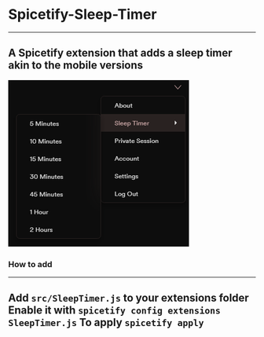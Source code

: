 # Spicetify-Sleep-Timer
---
## A Spicetify extension that adds a sleep timer akin to the mobile versions
![Example](https://raw.githubusercontent.com/p0rtL6/Spicetify-Sleep-Timer/main/img/example.png)
### How to add
---
Add `src/SleepTimer.js` to your extensions folder
Enable it with `spicetify config extensions SleepTimer.js`
To apply `spicetify apply`
---
